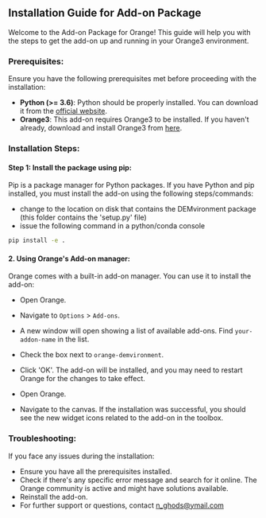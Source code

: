 ## Installation Guide for Add-on Package

Welcome to the Add-on Package for Orange! This guide will help you with the steps to get the add-on up and running in your Orange3 environment.

### Prerequisites:

Ensure you have the following prerequisites met before proceeding with the installation:

- **Python (>= 3.6)**: Python should be properly installed. You can download it from the [official website](https://www.python.org/downloads/).
- **Orange3**: This add-on requires Orange3 to be installed. If you haven't already, download and install Orange3 from [here](https://orange.biolab.si/download/).

### Installation Steps:

#### Step 1: **Install the package using pip**:

Pip is a package manager for Python packages. If you have Python and pip installed, you must install the add-on using the following steps/commands:

- change to the location on disk that contains the DEMvironment package (this folder contains the 'setup.py' file)
- issue the following command in a python/conda console
```bash
pip install -e .
```

#### 2. **Using Orange's Add-on manager**:

Orange comes with a built-in add-on manager. You can use it to install the add-on:

- Open Orange.
- Navigate to `Options` > `Add-ons`.
- A new window will open showing a list of available add-ons. Find `your-addon-name` in the list.
- Check the box next to `orange-demvironment`.
- Click 'OK'. The add-on will be installed, and you may need to restart Orange for the changes to take effect.

- Open Orange.
- Navigate to the canvas. If the installation was successful, you should see the new widget icons related to the add-on in the toolbox.

### Troubleshooting:

If you face any issues during the installation:

- Ensure you have all the prerequisites installed.
- Check if there's any specific error message and search for it online. The Orange community is active and might have solutions available.
- Reinstall the add-on.
- For further support or questions, contact n_ghods@ymail.com

